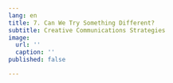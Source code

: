 ```yaml
---
lang: en
title: 7. Can We Try Something Different?
subtitle: Creative Communications Strategies
image:
  url: ''
  caption: ''
published: false

---
```


